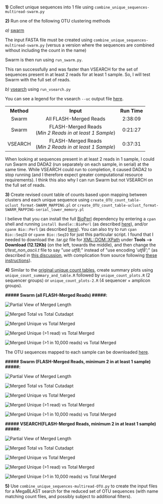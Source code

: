 
**1)** Collect unique sequences into 1 file using `combine_unique_sequences-multiread-swarm.py`

**2)** Run one of the following OTU clustering methods

*a)* [swarm](https://github.com/torognes/swarm)

The input FASTA file must be created using `combine_unique_sequences-multiread-swarm.py` (versus a version where the sequences are combined without including the count in the name)

Swarm is then run using `run_swarm.py`.

This ran successfully and was faster than VSEARCH for the set of sequences present in at least 2 reads for at least 1 sample.  So, I will test Swarm with the full set of reads.


*b)* [vsearch](https://github.com/torognes/vsearch) using `run_vsearch.py`

You can see a legend for the vsearch `--uc` output file [here](https://manpages.debian.org/stretch/vsearch/vsearch.1).


<table>
  <tbody>
    <tr>
      <th align="center">Method</th>
      <th align="center">Input</th>
      <th align="center">Run Time</th>
    </tr>
    <tr>
	    <td align="center">Swarm</td>
      <td align="center">All FLASH-Merged Reads</td>
      <td align="center">2:38:09</td>
    </tr>
    <tr>
	    <td align="center">Swarm</td>
      <td align="center">FLASH-Merged Reads<br>(<i>Min 2 Reads in at least 1 Sample</i>)</td>
      <td align="center">0:21:27</td>
    </tr>
    <tr>
	    <td align="center">VSEARCH</td>
      <td align="center">FLASH-Merged Reads<br>(<i>Min 2 Reads in at least 1 Sample</i>)</td>
      <td align="center">0:37:31</td>
    </tr>
</tbody>
</table>

When looking at sequences present in at least 2 reads in 1 sample, I could run Swarm and DADA2 (run separately on each sample, in serial) at the same time.  While VSEARCH could run to completion, it caused  DADA2 to stop running (and I therefore expect greater computational resource requirements).  I think this also why I can run Swarm but not VSEARCH on the full set of reads.

**3)** Create revised count table of counts based upon mapping between clusters and each unique sequence using `create_OTU_count_table-uclust_format-SWARM_MAPPING.pl` or `create_OTU_count_table-uclust_format-SWARM_MAPPING-serial_lower_memory.pl`

I believe that you can install the full [BioPerl](https://bioperl.org/index.html) dependency by entering a `cpan` shell and running `install Bundle::BioPerl` (as described [here](http://etutorials.org/Programming/perl+bioinformatics/Part+II+Perl+and+Bioinformatics/Chapter+9.+Introduction+to+Bioperl/9.2+Installing+Bioperl/)), and/or `cpanm Bio::Perl` (as described [here](https://stackoverflow.com/questions/47966512/error-installing-xmldomxpath)).  You can also try to run `cpan Bio::SeqIO` or `cpanm Bio::SeqIO` for just this particular script.  I found that I needed to download the .tar.gz file for [XML::DOM::XPath](https://metacpan.org/pod/XML::DOM::XPath) under **Tools --> Download (12.12Kb)** (on the left, towards the middle), and then change the *t/test_non_ascii.t* file to say "*use utf8;*" instead of "use encoding '*utf8';*" (as described in [this discussion](https://stackoverflow.com/questions/47966512/error-installing-xmldomxpath), with complication from source following [these instructions](https://www.thegeekstuff.com/2008/09/how-to-install-perl-modules-manually-and-using-cpan-command/)).

**4)** Similar to the [original unique count tables](https://github.com/cwarden45/PRJNA513845-eDNA_reanalysis/tree/master/DADA2), create summary plots using `unique_count_summary_and_table.R` followed by `unique_count_plots.R` (2 sequencer groups) or `unique_count_plots-2.R` (4 sequencer +  amplicon groups).

**##### Swarm (all FLASH-Merged Reads) #####:**

![Partial View of Merged Length](Swarm-all-FLASH_merged_read_length_distribution.png "Partial View of Merged Length")

![Merged Total vs Total Cutadapt](Swarm.all.FLASH_merged_total_merged_versus_total_cutadapt.png "Merged Total vs Total Cutadapt")

![Merged Unique vs Total Merged](Swarm.all.FLASH_merged_unique_merged_versus_total_merged.png "Merged Unique vs Total Merged")

![Merged Unique (>1 read) vs Total Merged](Swarm.all.FLASH_merged_unique_merged_multi-read_versus_total_merged.png "Merged Unique (>1 read) vs Total Merged")

![Merged Unique (>1 in 10,000 reads) vs Total Merged](Swarm.all.FLASH_merged_unique_merged_per10k_versus_total_merged.png "Merged Unique (>1 in 10,000 reads) vs Total Merged")

The OTU sequences mapped to each sample can be downloaded [here](https://zenodo.org/record/4546559/files/FLASH-Swarm_OTU-all.tar.gz).

**##### Swarm (FLASH-Merged Reads, minimum 2 in at  least 1 sample) #####:**

![Partial View of Merged Length](Swarm-min2reads-FLASH_merged_read_length_distribution.png "Partial View of Merged Length")

![Merged Total vs Total Cutadapt](Swarm.min2reads.FLASH_merged_total_merged_versus_total_cutadapt.png "Merged Total vs Total Cutadapt")

![Merged Unique vs Total Merged](Swarm.min2reads.FLASH_merged_unique_merged_versus_total_merged.png "Merged Unique vs Total Merged")

![Merged Unique (>1 read) vs Total Merged](Swarm.min2reads.FLASH_merged_unique_merged_multi-read_versus_total_merged.png "Merged Unique (>1 read) vs Total Merged")

![Merged Unique (>1 in 10,000 reads) vs Total Merged](Swarm.min2reads.FLASH_merged_unique_merged_per10k_versus_total_merged.png "Merged Unique (>1 in 10,000 reads) vs Total Merged")

**##### VSEARCH(FLASH-Merged Reads, minimum 2 in at  least 1 sample) #####:**

![Partial View of Merged Length](VSEARCH-min2reads-FLASH_merged_read_length_distribution.png "Partial View of Merged Length")

![Merged Total vs Total Cutadapt](VSEARCH.min2reads.FLASH_merged_total_merged_versus_total_cutadapt.png "Merged Total vs Total Cutadapt")

![Merged Unique vs Total Merged](VSEARCH.min2reads.FLASH_merged_unique_merged_versus_total_merged.png "Merged Unique vs Total Merged")

![Merged Unique (>1 read) vs Total Merged](VSEARCH.min2reads.FLASH_merged_unique_merged_multi-read_versus_total_merged.png "Merged Unique (>1 read) vs Total Merged")

![Merged Unique (>1 in 10,000 reads) vs Total Merged](VSEARCH.min2reads.FLASH_merged_unique_merged_per10k_versus_total_merged.png "Merged Unique (>1 in 10,000 reads) vs Total Merged")

**5)** Use `combine_unique_sequences-multiread-OTU.py` to create the input files for a MegaBLAST search for the reduced set of OTU sequences (with name matching count files, and possibly subject to additional filters).
